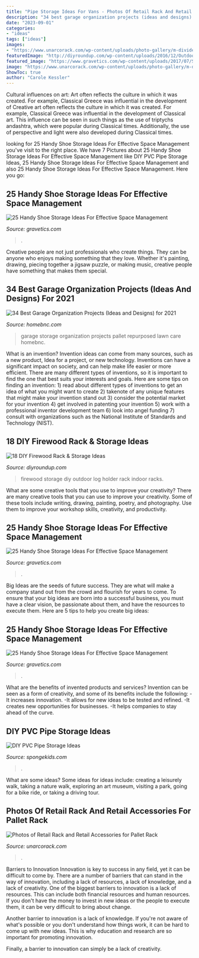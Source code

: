 ```yaml
---
title: "Pipe Storage Ideas For Vans - Photos Of Retail Rack And Retail Accessories For Pallet Rack"
description: "34 best garage organization projects (ideas and designs) for 2021"
date: "2023-09-01"
categories:
- "ideas"
tags: ["ideas"]
images:
- "https://www.unarcorack.com/wp-content/uploads/photo-gallery/m-dividers-with-pipe.jpeg"
featuredImage: "http://diyroundup.com/wp-content/uploads/2016/12/Outdoor-Log-Holder.jpg"
featured_image: "https://www.gravetics.com/wp-content/uploads/2017/07/Shoe-Drawer.jpg"
image: "https://www.unarcorack.com/wp-content/uploads/photo-gallery/m-dividers-with-pipe.jpeg"
ShowToc: true
author: "Carole Kessler"
---
```



Cultural influences on art: Art often reflects the culture in which it was created. For example, Classical Greece was influential in the development of
Creative art often reflects the culture in which it was created. For example, Classical Greece was influential in the development of Classical art. This influence can be seen in such things as the use of triptychs andashtra, which were popular during Classical times. Additionally, the use of perspective and light were also developed during Classical times.

	

		
looking for 25 Handy Shoe Storage Ideas For Effective Space Management you've visit to the right place. We have 7 Pictures about 25 Handy Shoe Storage Ideas For Effective Space Management like DIY PVC Pipe Storage Ideas, 25 Handy Shoe Storage Ideas For Effective Space Management and also 25 Handy Shoe Storage Ideas For Effective Space Management. Here you go:
		
    
## 25 Handy Shoe Storage Ideas For Effective Space Management

<img loading=lazy src="https://www.gravetics.com/wp-content/uploads/2017/07/Revolving-Shoe-Cabinets.jpg" onerror="this.onerror=null;this.src='https://tse3.mm.bing.net/th?id=OIP.AZKSOYMvhUujgdyUW7QzoAHaLp&amp;pid=15.1';" alt="25 Handy Shoe Storage Ideas For Effective Space Management">

_Source: gravetics.com_

>. 

	

Creative people are not just professionals who create things. They can be anyone who enjoys making something that they love. Whether it's painting, drawing, piecing together a jigsaw puzzle, or making music, creative people have something that makes them special.

    
## 34 Best Garage Organization Projects (Ideas And Designs) For 2021

<img loading=lazy src="https://homebnc.com/homeimg/2017/10/04-garage-organization-projects-ideas-homebnc.jpg" onerror="this.onerror=null;this.src='https://tse1.mm.bing.net/th?id=OIP.29E2hnDfEGFdrKkjJexcEwHaNI&amp;pid=15.1';" alt="34 Best Garage Organization Projects (Ideas and Designs) for 2021">

_Source: homebnc.com_

>garage storage organization projects pallet repurposed lawn care homebnc. 

	

What is an invention?
Invention ideas can come from many sources, such as a new product, Idea for a project, or new technology. Inventions can have a significant impact on society, and can help make life easier or more efficient. There are many different types of inventions, so it is important to find the one that best suits your interests and goals. Here are some tips on finding an invention: 1) read about different types of inventions to get an idea of what you might want to create 2) takenote of any unique features that might make your invention stand out 3) consider the potential market for your invention 4) get involved in patenting your invention 5) work with a professional inventor development team 6) look into angel funding 7) consult with organizations such as the National Institute of Standards and Technology (NIST).

    
## 18 DIY Firewood Rack &amp; Storage Ideas

<img loading=lazy src="http://diyroundup.com/wp-content/uploads/2016/12/Outdoor-Log-Holder.jpg" onerror="this.onerror=null;this.src='https://tse2.mm.bing.net/th?id=OIP.T_sPCBMqm1qAAzUOTBOZKgHaLJ&amp;pid=15.1';" alt="18 DIY Firewood Rack &amp; Storage Ideas">

_Source: diyroundup.com_

>firewood storage diy outdoor log holder rack indoor racks. 

	

What are some creative tools that you use to improve your creativity?
There are many creative tools that you can use to improve your creativity. Some of these tools include writing, drawing, painting, poetry, and photography. Use them to improve your workshop skills, creativity, and productivity.

    
## 25 Handy Shoe Storage Ideas For Effective Space Management

<img loading=lazy src="https://www.gravetics.com/wp-content/uploads/2017/07/Shoe-Drawer.jpg" onerror="this.onerror=null;this.src='https://tse4.mm.bing.net/th?id=OIP.cjrGKXQZ2lICu3QZntTEaQHaLH&amp;pid=15.1';" alt="25 Handy Shoe Storage Ideas For Effective Space Management">

_Source: gravetics.com_

>. 

	

Big Ideas are the seeds of future success. They are what will make a company stand out from the crowd and flourish for years to come. To ensure that your big ideas are born into a successful business, you must have a clear vision, be passionate about them, and have the resources to execute them. Here are 5 tips to help you create big ideas: 

    
## 25 Handy Shoe Storage Ideas For Effective Space Management

<img loading=lazy src="https://www.gravetics.com/wp-content/uploads/2017/07/DIY-Shoe-Storage-Ideas-for-Small-Spaces.jpg" onerror="this.onerror=null;this.src='https://tse4.mm.bing.net/th?id=OIP.-1CSqVFk5OeK3tOx_AtvuwHaKo&amp;pid=15.1';" alt="25 Handy Shoe Storage Ideas For Effective Space Management">

_Source: gravetics.com_

>. 

	

What are the benefits of invented products and services?
Invention can be seen as a form of creativity, and some of its benefits include the following: 
-It increases innovation. 
-It allows for new ideas to be tested and refined. 
-It creates new opportunities for businesses. 
-It helps companies to stay ahead of the curve.

    
## DIY PVC Pipe Storage Ideas

<img loading=lazy src="https://spongekids.com/wp-content/uploads/2015/09/1-pvc-pipe-storage-ideas.jpg" onerror="this.onerror=null;this.src='https://tse1.mm.bing.net/th?id=OIP.6RBupTgF62kZcOFtyIgNWQHaKI&amp;pid=15.1';" alt="DIY PVC Pipe Storage Ideas">

_Source: spongekids.com_

>. 

	

What are some ideas?
Some ideas for ideas include: creating a leisurely walk, taking a nature walk, exploring an art museum, visiting a park, going for a bike ride, or taking a driving tour.

    
## Photos Of Retail Rack And Retail Accessories For Pallet Rack

<img loading=lazy src="https://www.unarcorack.com/wp-content/uploads/photo-gallery/m-dividers-with-pipe.jpeg" onerror="this.onerror=null;this.src='https://tse3.mm.bing.net/th?id=OIP.VIevHMNzb0KZLP8HJKVVUwHaLH&amp;pid=15.1';" alt="Photos of Retail Rack and Retail Accessories for Pallet Rack">

_Source: unarcorack.com_

>. 

	

Barriers to Innovation
Innovation is key to success in any field, yet it can be difficult to come by. There are a number of barriers that can stand in the way of innovation, including a lack of resources, a lack of knowledge, and a lack of creativity.
One of the biggest barriers to innovation is a lack of resources. This can include both financial resources and human resources. If you don't have the money to invest in new ideas or the people to execute them, it can be very difficult to bring about change.

Another barrier to innovation is a lack of knowledge. If you're not aware of what's possible or you don't understand how things work, it can be hard to come up with new ideas. This is why education and research are so important for promoting innovation.

Finally, a barrier to innovation can simply be a lack of creativity.

